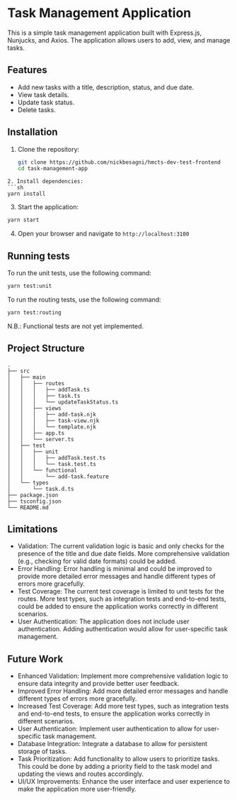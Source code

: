 # Task Management Application

This is a simple task management application built with Express.js, Nunjucks, and Axios. The application allows users to add, view, and manage tasks.

## Features

- Add new tasks with a title, description, status, and due date.
- View task details.
- Update task status.
- Delete tasks.

## Installation

1. Clone the repository:
   ```sh
   git clone https://github.com/nickbesagni/hmcts-dev-test-frontend
   cd task-management-app
```
2. Install dependencies:
```sh
yarn install
```
3. Start the application:
```sh
yarn start
```
4. Open your browser and navigate to `http://localhost:3100` 

## Running tests
To run the unit tests, use the following command:
```sh
yarn test:unit
```
To run the routing tests, use the following command:
```sh
yarn test:routing
```

N.B.: Functional tests are not yet implemented.

## Project Structure
```
.
├── src
│   ├── main
│   │   ├── routes
│   │   │   ├── addTask.ts
│   │   │   ├── task.ts
│   │   │   └── updateTaskStatus.ts
│   │   ├── views
│   │   │   ├── add-task.njk
│   │   │   ├── task-view.njk
│   │   │   └── template.njk
│   │   ├── app.ts
│   │   └── server.ts
│   ├── test
│   │   ├── unit
│   │   │   ├── addTask.test.ts
│   │   │   └── task.test.ts
│   │   └── functional
│   │       └── add-task.feature
│   └── types
│       └── task.d.ts
├── package.json
├── tsconfig.json
└── README.md
```

## Limitations
- Validation: The current validation logic is basic and only checks for the presence of the title and due date fields. More comprehensive validation (e.g., checking for valid date formats) could be added.
- Error Handling: Error handling is minimal and could be improved to provide more detailed error messages and handle different types of errors more gracefully.
- Test Coverage: The current test coverage is limited to unit tests for the routes. More test types, such as integration tests and end-to-end tests, could be added to ensure the application works correctly in different scenarios.
- User Authentication: The application does not include user authentication. Adding authentication would allow for user-specific task management.

## Future Work
- Enhanced Validation: Implement more comprehensive validation logic to ensure data integrity and provide better user feedback.
- Improved Error Handling: Add more detailed error messages and handle different types of errors more gracefully.
- Increased Test Coverage: Add more test types, such as integration tests and end-to-end tests, to ensure the application works correctly in different scenarios.
- User Authentication: Implement user authentication to allow for user-specific task management.
- Database Integration: Integrate a database to allow for persistent storage of tasks.
- Task Prioritization: Add functionality to allow users to prioritize tasks. This could be done by adding a priority field to the task model and updating the views and routes accordingly. 
- UI/UX Improvements: Enhance the user interface and user experience to make the application more user-friendly.